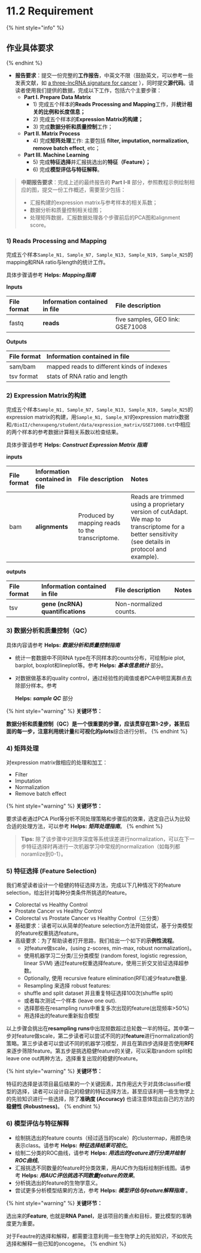 # 11.2 Requirement

{% hint style="info" %}
## **作业具体要求**
{% endhint %}

* **报告要求**：提交一份完整的**工作报告**，中英文不限（鼓励英文，可以参考一些发表文献，如 [a three-lncRNA signature for cancer](https://www.ncbi.nlm.nih.gov/pubmed/24522499) ），同时提交**源代码**。请读者使用我们提供的数据，完成以下工作，包括六个主要步骤：
  * **Part I. Prepare Data Matrix**
    * 1\) 完成五个样本的**Reads Processing and Mapping**工作，并**统计相关的比例和长度信息；**
    * 2\) 完成五个样本的**Expression Matrix的构建；**
    * 3\) 完成**数据分析和质量控制**工作；
  * **Part II. Matrix Process**
    * 4\) 完成**矩阵处理**工作: 主要包括 **filter, imputation, normalization, remove batch effect**, etc；
  * **Part III. Machine Learning** 
    * 5\) 完成**特征选择**并汇报挑选出的**特征（Feature）；**
    * 6\) 完成**模型评估与特征解释**。

> **中期报告要求**：完成上述的最终报告的 **Part I-II** 部分，参照教程示例绘制相应的图，提交一份工作概述，需要至少包括：
>
> * 汇报构建的expression matrix与参考样本的相关系数；
> * 数据分析和质量控制相关绘图；
> * 处理矩阵数据，汇报数据处理各个步骤前后的PCA图和alignment score。

### 1\) Reads Processing and Mapping

完成五个样本`Sample_N1, Sample_N7, Sample_N13, Sample_N19, Sample_N25`的mapping和RNA ratio与length的统计工作。

具体步骤请参考 **Helps:** _**Mapping指南**_

**Inputs**

| **File format** | **Information contained in file** | **File description** |
| :--- | :--- | :--- |
| fastq | **reads** | five samples, GEO link: GSE71008 |

**Outputs**

| **File format** | **Information contained in file** |
| :--- | :--- |
| sam/bam | mapped reads to different kinds of indexes |
| tsv format | stats of RNA ratio and length |

### 2\) Expression Matrix的构建    <a id="expressmatrix"></a>

完成五个样本`Sample_N1, Sample_N7, Sample_N13, Sample_N19, Sample_N25`的expression matrix的构建，用`Sample_N1, Sample_N7`的expression matrix数据和`/BioII/chenxupeng/student/data/expression_matrix/GSE71008.txt`中相应的两个样本的参考数据计算相关系数以检查结果。

具体步骤请参考 **Helps:** _**Construct Expression Matrix 指南**_

**inputs**

| **File format** | **Information contained in file** | **File description** | **Notes** |
| :--- | :--- | :--- | :--- |
| bam | **alignments** | Produced by mapping reads to the transcriptome. | Reads are trimmed using a proprietary version of cutAdapt. We map to transcriptome for a better sensitivity \(see details in protocol and example\). |

**outputs**

| **File format** | **Information contained in file** | **File description** | **Notes** |
| :--- | :--- | :--- | :--- |
| tsv | **gene \(ncRNA\) quantifications** | Non-normalized counts. |  |

### 3\) 数据分析和质量控制（QC）

具体内容请参考 **Helps:** _**数据分析和质量控制指南**_

* 统计一套数据中不同RNA type在不同样本的counts分布，可绘制pie plot, barplot, boxplot和lineplot等。参考 **Helps:** _**基本信息统计**_ 部分。
* 对数据做基本的quality control，通过经验性的阈值或者PCA中明显离群点去除部分样本。参考

  **Helps:** _**sample QC**_ 部分

{% hint style="warning" %}
**关键环节：**

**数据分析和质量控制（QC）**是一个很重要的步骤，应该贯穿在第1-2步，甚至后面的每一步，注意利用**统计量**和**可视化的plots**综合进行分析。
{% endhint %}

### 4\) 矩阵处理

对expression matrix做相应的处理和加工：

* Filter
* Imputation
* Normalization
* Remove batch effect

{% hint style="warning" %}
**关键环节：**

要求读者通过PCA Plot等分析不同处理策略和步骤后的效果，选定自己认为比较合适的处理方法，可以参考 **Helps:** _**矩阵处理指南**_。
{% endhint %}

> **Tips:** 除了该步骤中对测序深度等系统误差进行normalization，可以在下一步特征选择时再进行一次机器学习中常规的normalization（如每列都noramlize到0-1）。

### 5\) 特征选择 \(Feature Selection\)

我们希望读者设计一个稳健的特征选择方法，完成以下几种情况下的feature selection，给出针对每种分类条件所挑选的feature。

* Colorectal vs Healthy Control
* Prostate Cancer vs Healthy Control
* Colorectal vs Prostate Cancer vs Healthy Control（三分类）
* 基础要求：读者可以从简单的feature selection方法开始尝试，基于分类模型的feature权重挑选feature。
* 高级要求：为了帮助读者打开思路，我们给出一个如下的**示例性流程**。
  * 对feature做scale，\(using z-scores, min-max, robust normalization\)。
  * 使用机器学习二分类/三分类模型 \(random forest, logistic regression, linear SVM\) 通过feature权重选择feature，使用三折交叉验证选择超参数。
  * Optionally, 使用 recursive feature elimination\(RFE\)减少feature数量.
  * Resampling 来选择 robust features:
  * shuffle and split dataset 并且重复特征选择100次\(shuffle split\)
  * 或者每次测试一个样本 \(leave one out\).
  * 选择那些在resampling runs中重复多次出现的feature\(出现频率&gt;50%\)
  * 用选择出的feature重新拟合模型

以上步骤会挑出在**resampling runs**中出现频数超过总轮数一半的特征。其中第一步对feature做scale，第二步读者可以尝试不同的对**feature**进行normalization的策略。第三步读者可以尝试不同的机器学习模型，并且在第四步选择是否使用**RFE**来逐步筛除feature。第五步是挑选稳健feature的关键，可以采取random split和leave one out两种方法，选择重复出现的稳健的feature。

{% hint style="warning" %}
**关键环节：**

特征的选择是该项目最后结果的一个关键因素，其作用远大于对具体classifier模型的选择，读者可以设计自己的稳健的特征选择方法，甚至应该利用一些生物学上的先验知识进行一些选择，除了**准确度 \(Accuracy\)** 也请注意体现出自己的方法的**稳健性 \(Robustness\)**。
{% endhint %}

### 6\) 模型评估与特征解释

* 绘制挑选出的feature counts（经过适当的scale）的clustermap，用颜色块表示class。请参考 **Helps:** _**特征选择结果可视化**_。
* 绘制二分类的ROC曲线，请参考 **Helps:** _**用选出的feature进行分类并绘制ROC曲线**_。
* 汇报挑选不同数量的feature时分类效果，用AUC作为指标绘制折线图。请参考 **Helps:** _**用AUC评估挑选不同数量feature的效果**_。
* 分析挑选出的feature的生物学意义。
* 尝试更多分析模型结果的方法，参考 **Helps:** _**模型评估与feature解释指南**_ 。

{% hint style="warning" %}
**关键环节：**

选出来的**Feature**, 也就是**RNA Panel**，是该项目的重点和目标，要比模型的准确度更为重要。

对于Feautre的选择和解释，都需要注意利用一些生物学上的先验知识，不如优先选择和解释一些已知的oncogene。
{% endhint %}



